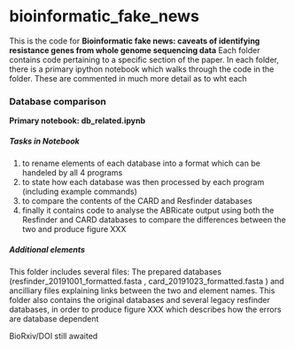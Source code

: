 # bioinformatic_fake_news

This is the code for **Bioinformatic fake news: caveats of identifying resistance genes from whole genome sequencing data**
Each folder contains code pertaining to a specific section of the paper. In each folder, there is a primary ipython notebook which walks through the code in the folder. These are commented in much more detail as to wht each 

### Database comparison
**Primary notebook: db_related.ipynb**

##### Tasks in Notebook
1. to rename elements of each database into a format which can be handeled by all 4 programs
2. to state how each database was then processed by each program (including example commands)
3. to compare the contents of the CARD and Resfinder databases
4. finally it contains code to analyse the ABRicate output using both the Resfinder and CARD databases to compare the differences between the two and produce figure XXX

##### Additional elements
This folder includes several files: The prepared databases (resfinder_20191001_formatted.fasta , card_20191023_formatted.fasta ) and ancilliary files explaining links between the two and element names. This folder also contains the original databases and several legacy resfinder databases, in order to produce figure XXX which describes how the errors are database dependent


BioRxiv/DOI still awaited



